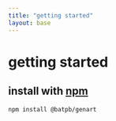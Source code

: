 ```yaml
---
title: "getting started"
layout: base
---
```


# getting started

## install with [npm](https://www.npmjs.com/)

```shell
npm install @batpb/genart
```
